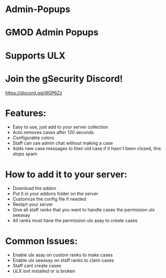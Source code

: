 # Admin-Popups

# GMOD Admin Popups

# Supports ULX

# Join the gSecurity Discord!
https://discord.gg/j9GP6Zz


# Features:
* Easy to use, just add to your server collection
* Auto removes cases after 120 seconds
* Configurable colors
* Staff can use admin chat without making a case
* Adds new case messages to their old case if it hasn't been closed, this stops spam

# How to add it to your server:
* Download the addon
* Put it in your addons folder on the server
* Customize the config file if needed
* Restart your server
* Give all staff ranks that you want to handle cases the permission ulx seeasay
* All ranks must have the permission ulx asay to create cases

# Common Issues:
* Enable ulx asay on custom ranks to make cases
* Enable ulx seeasay on staff ranks to claim cases
* Staff cant create cases
* ULX isnt installed or is broken
